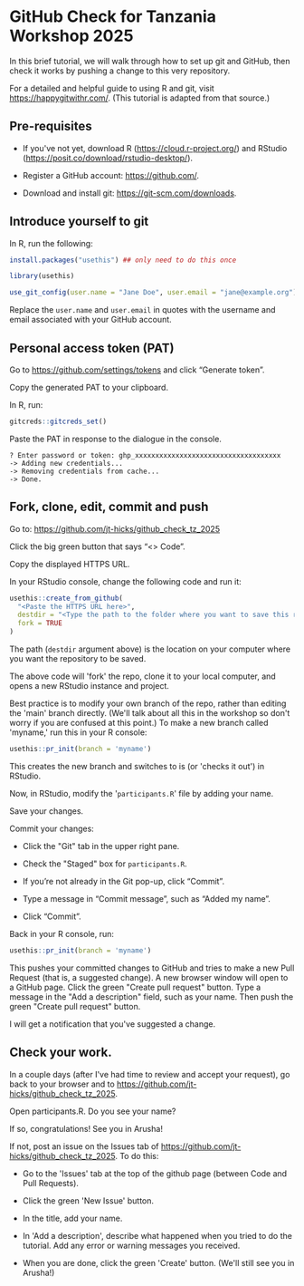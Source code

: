 # GitHub Check for Tanzania Workshop 2025

In this brief tutorial, we will walk through how to set up git and GitHub, then check it works by pushing a change to this very repository.

For a detailed and helpful guide to using R and git, visit <https://happygitwithr.com/>. (This tutorial is adapted from that source.)

## Pre-requisites

-   If you've not yet, download R (<https://cloud.r-project.org/>) and RStudio (<https://posit.co/download/rstudio-desktop/>).

-   Register a GitHub account: <https://github.com/>.

-   Download and install git: <https://git-scm.com/downloads>.

## Introduce yourself to git

In R, run the following:

``` r
install.packages("usethis") ## only need to do this once

library(usethis)

use_git_config(user.name = "Jane Doe", user.email = "jane@example.org")
```

Replace the `user.name` and `user.email` in quotes with the username and email associated with your GitHub account.

## Personal access token (PAT)

Go to <https://github.com/settings/tokens> and click “Generate token”.

Copy the generated PAT to your clipboard.

In R, run:

``` r
gitcreds::gitcreds_set()
```

Paste the PAT in response to the dialogue in the console.

```         
? Enter password or token: ghp_xxxxxxxxxxxxxxxxxxxxxxxxxxxxxxxxxxxx
-> Adding new credentials...
-> Removing credentials from cache...
-> Done.
```

## Fork, clone, edit, commit and push

Go to: <https://github.com/jt-hicks/github_check_tz_2025>

Click the big green button that says “\<\> Code”.

Copy the displayed HTTPS URL.

In your RStudio console, change the following code and run it:

``` R
usethis::create_from_github(
  "<Paste the HTTPS URL here>",
  destdir = "<Type the path to the folder where you want to save this repo here>",
  fork = TRUE
)
```

The path (`destdir` argument above) is the location on your computer where you want the repository to be saved.

The above code will 'fork' the repo, clone it to your local computer, and opens a new RStudio instance and project.

Best practice is to modify your own branch of the repo, rather than editing the 'main' branch directly. (We'll talk about all this in the workshop so don't worry if you are confused at this point.) To make a new branch called 'myname,' run this in your R console:

``` R
usethis::pr_init(branch = 'myname')
```

This creates the new branch and switches to is (or 'checks it out') in RStudio.

Now, in RStudio, modify the '`participants.R`' file by adding your name.

Save your changes.

Commit your changes:

-   Click the "Git" tab in the upper right pane.

-   Check the "Staged" box for `participants.R`.

-   If you’re not already in the Git pop-up, click “Commit”.

-   Type a message in “Commit message”, such as “Added my name”.

-   Click “Commit”.

Back in your R console, run:

``` R
usethis::pr_init(branch = 'myname')
```

This pushes your committed changes to GitHub and tries to make a new Pull Request (that is, a suggested change). A new browser window will open to a GitHub page. Click the green "Create pull request" button. Type a message in the "Add a description" field, such as your name. Then push the green "Create pull request" button.

I will get a notification that you've suggested a change.

## Check your work.

In a couple days (after I've had time to review and accept your request), go back to your browser and to <https://github.com/jt-hicks/github_check_tz_2025>.

Open participants.R. Do you see your name?

If so, congratulations! See you in Arusha!

If not, post an issue on the Issues tab of <https://github.com/jt-hicks/github_check_tz_2025>. To do this:

-   Go to the 'Issues' tab at the top of the github page (between Code and Pull Requests).

-   Click the green 'New Issue' button.

-   In the title, add your name.

-   In 'Add a description', describe what happened when you tried to do the tutorial. Add any error or warning messages you received.

-   When you are done, click the green 'Create' button. (We'll still see you in Arusha!)
